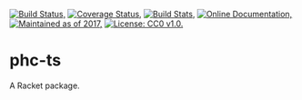 [![Build Status,](https://img.shields.io/travis/jsmaniac/phc-ts/main.svg)](https://travis-ci.org/jsmaniac/phc-ts)
[![Coverage Status,](https://img.shields.io/codecov/c/github/jsmaniac/phc-ts/main.svg)](https://codecov.io/gh/jsmaniac/phc-ts)
[![Build Stats,](https://img.shields.io/badge/build-stats-blue.svg)](http://jsmaniac.github.io/travis-stats/#jsmaniac/phc-ts)
[![Online Documentation,](https://img.shields.io/badge/docs-online-blue.svg)](http://docs.racket-lang.org/phc-ts/)
[![Maintained as of 2017,](https://img.shields.io/maintenance/yes/2017.svg)](https://github.com/jsmaniac/phc-ts/issues)
[![License: CC0 v1.0.](https://img.shields.io/badge/license-CC0-blue.svg)](https://creativecommons.org/publicdomain/zero/1.0/)

phc-ts
==============

A Racket package.